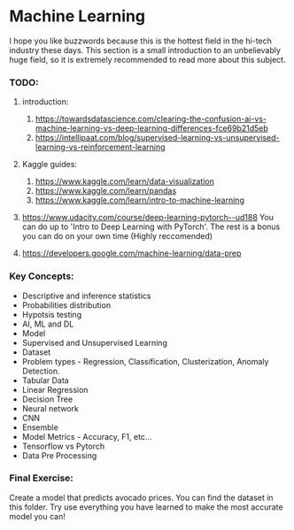 # Machine Learning
I hope you like buzzwords because this is the hottest field in the hi-tech industry these days.
This section is a small introduction to an unbelievably huge field, so it is extremely recommended to
read more about this subject. 


### TODO:
1.  introduction:
    1. https://towardsdatascience.com/clearing-the-confusion-ai-vs-machine-learning-vs-deep-learning-differences-fce69b21d5eb
    2. https://intellipaat.com/blog/supervised-learning-vs-unsupervised-learning-vs-reinforcement-learning

2. Kaggle guides:
    1. https://www.kaggle.com/learn/data-visualization
    2. https://www.kaggle.com/learn/pandas
    3. https://www.kaggle.com/learn/intro-to-machine-learning
    
3. https://www.udacity.com/course/deep-learning-pytorch--ud188
   You can do up to 'Intro to Deep Learning with PyTorch'. The rest is a bonus you can do on your own time (Highly reccomended)

4. https://developers.google.com/machine-learning/data-prep

	
	
### Key Concepts:
-   Descriptive and inference statistics
-   Probabilities distribution
-   Hypotsis testing
-   AI, ML and DL
-   Model
-   Supervised and Unsupervised Learning
-   Dataset
-   Problem types - Regression, Classification, Clusterization, Anomaly Detection.
-   Tabular Data
-   Linear Regression
-   Decision Tree
-   Neural network
-   CNN
-   Ensemble
-   Model Metrics - Accuracy, F1, etc...
-   Tensorflow vs Pytorch
-   Data Pre Processing

### Final Exercise:
Create a model that predicts avocado prices. You can find the dataset in this folder.
Try use everything you have learned to make the most accurate model you can!